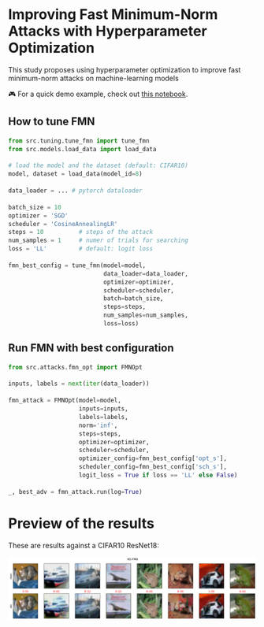 # Improving Fast Minimum-Norm Attacks with Hyperparameter Optimization

This study proposes using hyperparameter optimization to improve fast minimum-norm attacks on machine-learning models

:video_game: For a quick demo example, check out [this notebook](src/fmn_opt_demo.ipynb).

## How to tune FMN

```python
from src.tuning.tune_fmn import tune_fmn
from src.models.load_data import load_data

# load the model and the dataset (default: CIFAR10)
model, dataset = load_data(model_id=8)

data_loader = ... # pytorch dataloader

batch_size = 10
optimizer = 'SGD'
scheduler = 'CosineAnnealingLR'
steps = 10          # steps of the attack
num_samples = 1     # numer of trials for searching
loss = 'LL'         # default: logit loss

fmn_best_config = tune_fmn(model=model,
                           data_loader=data_loader,
                           optimizer=optimizer,
                           scheduler=scheduler,
                           batch=batch_size,
                           steps=steps,
                           num_samples=num_samples,
                           loss=loss)
```


## Run FMN with best configuration

```python
from src.attacks.fmn_opt import FMNOpt

inputs, labels = next(iter(data_loader))

fmn_attack = FMNOpt(model=model,
                    inputs=inputs,
                    labels=labels,
                    norm='inf',
                    steps=steps,
                    optimizer=optimizer,
                    scheduler=scheduler,
                    optimizer_config=fmn_best_config['opt_s'],
                    scheduler_config=fmn_best_config['sch_s'],
                    logit_loss = True if loss == 'LL' else False)

_, best_adv = fmn_attack.run(log=True)
```

# Preview of the results

These are results against a CIFAR10 ResNet18:

<p align="center">
<img src="assets/images/HO-FMN_Linf.png" alt="LInf" style="width:700px;"/>
<p>